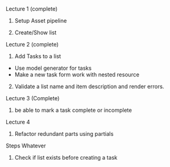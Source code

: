 Lecture 1 (complete)

1. Setup Asset pipeline

2. Create/Show list


Lecture 2 (complete)

1. Add Tasks to a list

  - Use model generator for tasks
  - Make a new task form work with nested resource


2. Validate a list name and item description and render errors.


Lecture 3 (Complete)

1. be able to mark a task complete or incomplete


Lecture 4

1. Refactor redundant parts using partials




Steps Whatever
1. Check if list exists before creating a task
